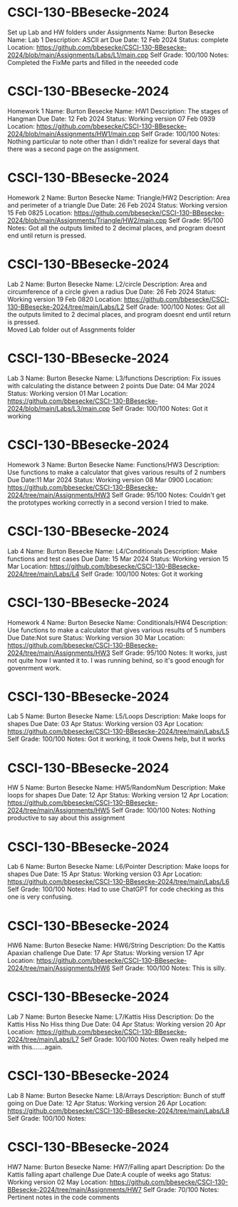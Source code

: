 # CSCI-130-BBesecke-2024
Set up Lab and HW folders under Assignments
Name: Burton Besecke
Name: Lab 1
Description: ASCII art
Due Date: 12 Feb 2024
Status: complete
Location: https://github.com/bbesecke/CSCI-130-BBesecke-2024/blob/main/Assignments/Labs/L1/main.cpp
Self Grade: 100/100
Notes: Completed the FixMe parts and filled in the neeeded code

# CSCI-130-BBesecke-2024
Homework 1
Name: Burton Besecke
Name: HW1
Description: The stages of Hangman
Due Date: 12 Feb 2024
Status: Working version 07 Feb 0939
Location: https://github.com/bbesecke/CSCI-130-BBesecke-2024/blob/main/Assignments/HW1/main.cpp
Self Grade:	100/100
Notes: Nothing particular to note other than I didn't realize for several days
        that there was a second page on the assignment.

 # CSCI-130-BBesecke-2024
Homework 2
Name: Burton Besecke
Name: Triangle/HW2
Description: Area and perimeter of a triangle
Due Date: 26 Feb 2024
Status: Working version 15 Feb 0825
Location: https://github.com/bbesecke/CSCI-130-BBesecke-2024/blob/main/Assignments/Triangle/HW2/main.cpp
Self Grade: 95/100
Notes: Got all the outputs limited to 2 decimal places, and program doesnt end until return is pressed.
        
 # CSCI-130-BBesecke-2024
Lab 2
Name: Burton Besecke
Name: L2/circle
Description: Area and circumference of a circle given a radius
Due Date: 26 Feb 2024
Status: Working version 19 Feb 0820
Location: https://github.com/bbesecke/CSCI-130-BBesecke-2024/tree/main/Labs/L2
Self Grade: 100/100
Notes: Got all the outputs limited to 2 decimal places, and program doesnt end until return is pressed.  
Moved Lab folder out of Assgnments folder

# CSCI-130-BBesecke-2024
Lab 3
Name: Burton Besecke
Name: L3/functions
Description: Fix issues with calculating the distance between 2 points
Due Date: 04 Mar 2024
Status: Working version 01 Mar
Location: https://github.com/bbesecke/CSCI-130-BBesecke-2024/blob/main/Labs/L3/main.cpp
Self Grade: 100/100
Notes: Got it working

# CSCI-130-BBesecke-2024
Homework 3
Name: Burton Besecke
Name: Functions/HW3
Description: Use functions to make a calculator that gives various results of 2 numbers
Due Date:11 Mar 2024
Status: Working version 08 Mar 0900
Location: https://github.com/bbesecke/CSCI-130-BBesecke-2024/tree/main/Assignments/HW3
Self Grade: 95/100
Notes: Couldn't get the prototypes working correctly in a second version I tried to make.

# CSCI-130-BBesecke-2024
Lab 4
Name: Burton Besecke
Name: L4/Conditionals
Description: Make functions and test cases
Due Date: 15 Mar 2024
Status: Working version 15 Mar
Location: https://github.com/bbesecke/CSCI-130-BBesecke-2024/tree/main/Labs/L4
Self Grade: 100/100
Notes: Got it working

# CSCI-130-BBesecke-2024
Homework 4
Name: Burton Besecke
Name: Conditionals/HW4
Description: Use functions to make a calculator that gives various results of 5 numbers
Due Date:Not sure
Status: Working version 30 Mar
Location: https://github.com/bbesecke/CSCI-130-BBesecke-2024/tree/main/Assignments/HW3
Self Grade: 95/100
Notes: It works, just not quite how I wanted it to. I was running behind,
so it's good enough for govenrment work. 

# CSCI-130-BBesecke-2024
Lab 5
Name: Burton Besecke
Name: L5/Loops
Description: Make loops for shapes
Due Date: 03 Apr
Status: Working version 03 Apr
Location: https://github.com/bbesecke/CSCI-130-BBesecke-2024/tree/main/Labs/L5
Self Grade: 100/100
Notes: Got it working, it took Owens help, but it works

# CSCI-130-BBesecke-2024
HW 5
Name: Burton Besecke
Name: HW5/RandomNum
Description: Make loops for shapes
Due Date: 12 Apr
Status: Working version 12 Apr
Location: https://github.com/bbesecke/CSCI-130-BBesecke-2024/tree/main/Assignments/HW5
Self Grade: 100/100
Notes: Nothing productive to say about this assignment

# CSCI-130-BBesecke-2024
Lab 6
Name: Burton Besecke
Name: L6/Pointer
Description: Make loops for shapes
Due Date: 15 Apr
Status: Working version 03 Apr
Location: https://github.com/bbesecke/CSCI-130-BBesecke-2024/tree/main/Labs/L6
Self Grade: 100/100
Notes: Had to use ChatGPT for code checking as this one is very confusing. 

# CSCI-130-BBesecke-2024
HW6
Name: Burton Besecke
Name: HW6/String
Description: Do the Kattis Apaxian challenge
Due Date: 17 Apr
Status: Working version 17 Apr
Location: https://github.com/bbesecke/CSCI-130-BBesecke-2024/tree/main/Assignments/HW6
Self Grade: 100/100
Notes: This is silly. 

# CSCI-130-BBesecke-2024
Lab 7
Name: Burton Besecke
Name: L7/Kattis Hiss
Description: Do the Kattis Hiss No Hiss thing
Due Date: 04 Apr
Status: Working version 20 Apr
Location: https://github.com/bbesecke/CSCI-130-BBesecke-2024/tree/main/Labs/L7
Self Grade: 100/100
Notes: Owen really helped me with this.......again.  

# CSCI-130-BBesecke-2024
Lab 8
Name: Burton Besecke
Name: L8/Arrays
Description: Bunch of stuff going on
Due Date: 12 Apr
Status: Working version 26 Apr
Location: https://github.com/bbesecke/CSCI-130-BBesecke-2024/tree/main/Labs/L8
Self Grade: 100/100
Notes:   

# CSCI-130-BBesecke-2024
HW7
Name: Burton Besecke
Name: HW7/Falling apart
Description: Do the Kattis falling apart challenge
Due Date:A couple of weeks ago
Status: Working version 02 May
Location: https://github.com/bbesecke/CSCI-130-BBesecke-2024/tree/main/Assignments/HW7
Self Grade: 70/100
Notes: Pertinent notes in the code comments
